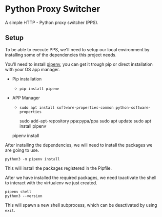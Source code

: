 # Python Proxy Switcher

A simple HTTP - Python proxy switcher (PPS).

## Setup

To be able to execute PPS, we'll need to setup our local environment by installing some of the dependencies this project needs.

You'll need to install [pipenv](https://pipenv-es.readthedocs.io/es/stable/), you can get it trough pip or direct installation with your OS app manager.

- Pip installation

  -     pip install pipenv

- APP Manager

  -     sudo apt install software-properties-common python-software-properties
    sudo add-apt-repository ppa:pypa/ppa
    sudo apt update
    sudo apt install pipenv

  pipenv install

After installing the dependencies, we will need to install the packages we are going to use.

    python3 -m pipenv install

This will install the packages registered in the Pipfile.

After we have installed the required packages, we need toactivate the shell to interact with the virtualenv we just created.

    pipenv shell
    python3 --version

This will spawn a new shell subprocess, which can be deactivated by using `exit`.
